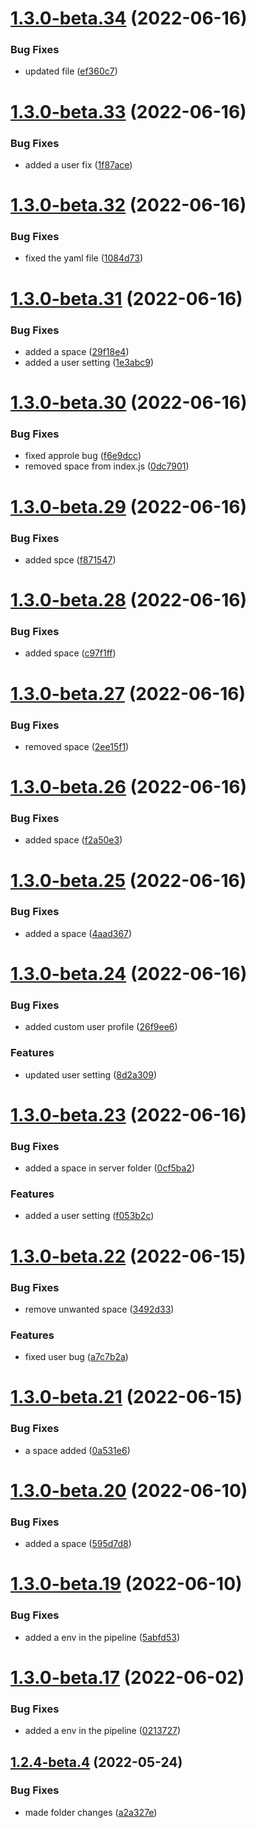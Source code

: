 # [1.3.0-beta.34](https://github.com/prashant9428/auto-release-single-repo/compare/v1.3.0-beta.33...v1.3.0-beta.34) (2022-06-16)


### Bug Fixes

* updated file ([ef360c7](https://github.com/prashant9428/auto-release-single-repo/commit/ef360c7f2bd5d4ee07965908d6a9ccfd2f6b76b4))

# [1.3.0-beta.33](https://github.com/prashant9428/auto-release-single-repo/compare/v1.3.0-beta.32...v1.3.0-beta.33) (2022-06-16)


### Bug Fixes

* added a user fix ([1f87ace](https://github.com/prashant9428/auto-release-single-repo/commit/1f87ace3f650a2c9ed1736aed168c0a3f19bc97d))

# [1.3.0-beta.32](https://github.com/prashant9428/auto-release-single-repo/compare/v1.3.0-beta.31...v1.3.0-beta.32) (2022-06-16)


### Bug Fixes

* fixed the yaml file ([1084d73](https://github.com/prashant9428/auto-release-single-repo/commit/1084d73ddc9786ebdf9c9af9573ac7b413c1c5c6))

# [1.3.0-beta.31](https://github.com/prashant9428/auto-release-single-repo/compare/v1.3.0-beta.30...v1.3.0-beta.31) (2022-06-16)


### Bug Fixes

* added a space ([29f18e4](https://github.com/prashant9428/auto-release-single-repo/commit/29f18e4267559d80545af529e3b85a202b77520d))
* added a user setting ([1e3abc9](https://github.com/prashant9428/auto-release-single-repo/commit/1e3abc9635cc0c9724d55ba50d77f0f3fccd6d3c))

# [1.3.0-beta.30](https://github.com/prashant9428/auto-release-single-repo/compare/v1.3.0-beta.29...v1.3.0-beta.30) (2022-06-16)


### Bug Fixes

* fixed approle bug ([f6e9dcc](https://github.com/prashant9428/auto-release-single-repo/commit/f6e9dcc7758db9bf73c419faa6c15afc26717803))
* removed space from index.js ([0dc7901](https://github.com/prashant9428/auto-release-single-repo/commit/0dc790180ce7a2c54c3b6b027dd3cf20279e460c))

# [1.3.0-beta.29](https://github.com/prashant9428/auto-release-single-repo/compare/v1.3.0-beta.28...v1.3.0-beta.29) (2022-06-16)


### Bug Fixes

* added spce ([f871547](https://github.com/prashant9428/auto-release-single-repo/commit/f871547316b94af39778509d01c25b41ba618596))

# [1.3.0-beta.28](https://github.com/prashant9428/auto-release-single-repo/compare/v1.3.0-beta.27...v1.3.0-beta.28) (2022-06-16)


### Bug Fixes

* added space ([c97f1ff](https://github.com/prashant9428/auto-release-single-repo/commit/c97f1ff4687c3da01702149279801807597001a0))

# [1.3.0-beta.27](https://github.com/prashant9428/auto-release-single-repo/compare/v1.3.0-beta.26...v1.3.0-beta.27) (2022-06-16)


### Bug Fixes

* removed space ([2ee15f1](https://github.com/prashant9428/auto-release-single-repo/commit/2ee15f1029f028104e89e316e0888a6136b59fcd))

# [1.3.0-beta.26](https://github.com/prashant9428/auto-release-single-repo/compare/v1.3.0-beta.25...v1.3.0-beta.26) (2022-06-16)


### Bug Fixes

* added space ([f2a50e3](https://github.com/prashant9428/auto-release-single-repo/commit/f2a50e32be4620b0598afef38ad42be45608055d))

# [1.3.0-beta.25](https://github.com/prashant9428/auto-release-single-repo/compare/v1.3.0-beta.24...v1.3.0-beta.25) (2022-06-16)


### Bug Fixes

* added a space ([4aad367](https://github.com/prashant9428/auto-release-single-repo/commit/4aad367b02e46792b504e8071b727705bbc53942))

# [1.3.0-beta.24](https://github.com/prashant9428/auto-release-single-repo/compare/v1.3.0-beta.23...v1.3.0-beta.24) (2022-06-16)


### Bug Fixes

* added custom user profile ([26f9ee6](https://github.com/prashant9428/auto-release-single-repo/commit/26f9ee63275ec07e6f1b74d71897e844e65e66dc))


### Features

* updated user setting ([8d2a309](https://github.com/prashant9428/auto-release-single-repo/commit/8d2a309d78e96a20a372c6158c3c8b906b19eef4))

# [1.3.0-beta.23](https://github.com/prashant9428/auto-release-single-repo/compare/v1.3.0-beta.22...v1.3.0-beta.23) (2022-06-16)


### Bug Fixes

* added a space in server folder ([0cf5ba2](https://github.com/prashant9428/auto-release-single-repo/commit/0cf5ba27209c278e2574be72f00993ee09f0ceb7))


### Features

* added a user setting ([f053b2c](https://github.com/prashant9428/auto-release-single-repo/commit/f053b2cef33799c101e9039c8a6f7e2f8860f02f))

# [1.3.0-beta.22](https://github.com/prashant9428/auto-release-single-repo/compare/v1.3.0-beta.21...v1.3.0-beta.22) (2022-06-15)


### Bug Fixes

* remove unwanted space ([3492d33](https://github.com/prashant9428/auto-release-single-repo/commit/3492d33083d22c33681161e329c10480cd3e06f5))


### Features

* fixed user bug ([a7c7b2a](https://github.com/prashant9428/auto-release-single-repo/commit/a7c7b2af998fc809c44a1dc06006436674ed6560))

# [1.3.0-beta.21](https://github.com/prashant9428/auto-release-single-repo/compare/v1.3.0-beta.20...v1.3.0-beta.21) (2022-06-15)


### Bug Fixes

* a space added ([0a531e6](https://github.com/prashant9428/auto-release-single-repo/commit/0a531e64d5c6ffc0669942364822f4ae66e00f79))

# [1.3.0-beta.20](https://github.com/prashant9428/auto-release-single-repo/compare/v1.3.0-beta.19...v1.3.0-beta.20) (2022-06-10)


### Bug Fixes

* added a space ([595d7d8](https://github.com/prashant9428/auto-release-single-repo/commit/595d7d89b78a34ca9edd4394c44d85ddb554288f))

# [1.3.0-beta.19](https://github.com/prashant9428/auto-release-single-repo/compare/v1.3.0-beta.18...v1.3.0-beta.19) (2022-06-10)


### Bug Fixes

* added a env in the pipeline ([5abfd53](https://github.com/prashant9428/auto-release-single-repo/commit/5abfd5346f7a0abdc0bc0d6787bcee9a638753b4))

# [1.3.0-beta.17](https://github.com/prashant9428/auto-release-single-repo/compare/v1.3.0-beta.16...v1.3.0-beta.17) (2022-06-02)


### Bug Fixes

* added a env in the pipeline ([0213727](https://github.com/prashant9428/auto-release-single-repo/commit/0213727aa3dc75c01ec85f0c0109cae941a4875e))

## [1.2.4-beta.4](https://github.com/prashant9428/auto-release-single-repo/compare/v1.2.4-beta.3...v1.2.4-beta.4) (2022-05-24)


### Bug Fixes

* made folder changes ([a2a327e](https://github.com/prashant9428/auto-release-single-repo/commit/a2a327e90f377dabedef437fee5b42ca66956fbb))
